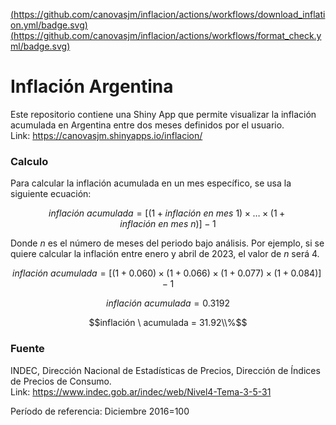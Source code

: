 [(https://github.com/canovasjm/inflacion/actions/workflows/download_inflation.yml/badge.svg)](https://github.com/canovasjm/inflacion/actions/workflows/download_inflation.yml)
[(https://github.com/canovasjm/inflacion/actions/workflows/format_check.yml/badge.svg)](https://github.com/canovasjm/inflacion/actions/workflows/format_check.yml)

# Inflación Argentina
Este repositorio contiene una Shiny App que permite visualizar la inflación acumulada en Argentina entre dos meses definidos por el usuario.  
Link: https://canovasjm.shinyapps.io/inflacion/  

### Calculo  
Para calcular la inflación acumulada en un mes específico, se usa la siguiente ecuación:  

$$inflación \ acumulada = [(1 + inflación \ en \ mes \ 1) \times \dots \times (1 + inflación \ en \ mes \ n)] - 1$$

Donde $n$ es el número de meses del periodo bajo análisis. Por ejemplo, si se quiere calcular la inflación entre enero y abril de 2023, el valor de $n$ será 4.

$$inflación \ acumulada = [(1 + 0.060) \times (1 + 0.066) \times (1 + 0.077) \times (1 + 0.084)] - 1$$

$$inflación \ acumulada = 0.3192$$

$$inflación \ acumulada = 31.92\\%$$

### Fuente  
INDEC, Dirección Nacional de Estadísticas de Precios, Dirección de Índices de Precios de Consumo.   
Link: https://www.indec.gob.ar/indec/web/Nivel4-Tema-3-5-31

Período de referencia: Diciembre 2016=100 
